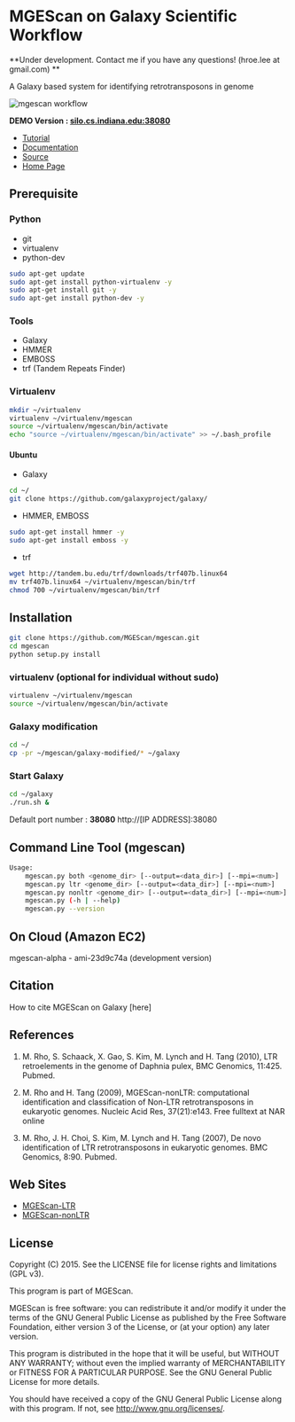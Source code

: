 MGEScan on Galaxy Scientific Workflow
===============================================================================

**Under development. Contact me if you have any questions! (hroe.lee at
		gmail.com) **

A Galaxy based system for identifying retrotransposons in genome

![mgescan workflow](https://raw.githubusercontent.com/MGEScan/mgescan/master/docs/source/images/rtm-workflow-final.png)

**DEMO Version : [silo.cs.indiana.edu:38080](http://silo.cs.indiana.edu:38080/)**

* [Tutorial](http://mgescan.readthedocs.org/en/latest/tutorial.html)
* [Documentation](http://mgescan.readthedocs.org/en/latest/index.html)
* [Source](https://github.com/MGEScan/mgescan/)
* [Home Page](http://mgescan.github.io/mgescan/)

Prerequisite
-------------------------------------------------------------------------------

### Python

* git
* virtualenv
* python-dev

```sh
sudo apt-get update
sudo apt-get install python-virtualenv -y
sudo apt-get install git -y
sudo apt-get install python-dev -y
```

### Tools

* Galaxy
* HMMER
* EMBOSS
* trf (Tandem Repeats Finder)

### Virtualenv


```sh
mkdir ~/virtualenv
virtualenv ~/virtualenv/mgescan
source ~/virtualenv/mgescan/bin/activate
echo "source ~/virtualenv/mgescan/bin/activate" >> ~/.bash_profile
```

#### Ubuntu

* Galaxy
```sh
cd ~/
git clone https://github.com/galaxyproject/galaxy/
```

* HMMER, EMBOSS

```sh
sudo apt-get install hmmer -y
sudo apt-get install emboss -y
```

* trf

```sh
wget http://tandem.bu.edu/trf/downloads/trf407b.linux64
mv trf407b.linux64 ~/virtualenv/mgescan/bin/trf
chmod 700 ~/virtualenv/mgescan/bin/trf
```



Installation
-------------------------------------------------------------------------------

```sh
git clone https://github.com/MGEScan/mgescan.git
cd mgescan
python setup.py install
```

### virtualenv (optional for individual without sudo)


```sh
virtualenv ~/virtualenv/mgescan
source ~/virtualenv/mgescan/bin/activate
```

### Galaxy modification

```sh
cd ~/
cp -pr ~/mgescan/galaxy-modified/* ~/galaxy
```

### Start Galaxy
```sh
cd ~/galaxy
./run.sh &
```

Default port number : **38080**
http://[IP ADDRESS]:38080

Command Line Tool (mgescan)
-------------------------------------------------------------------------------

```sh
Usage:
    mgescan.py both <genome_dir> [--output=<data_dir>] [--mpi=<num>]
    mgescan.py ltr <genome_dir> [--output=<data_dir>] [--mpi=<num>]
    mgescan.py nonltr <genome_dir> [--output=<data_dir>] [--mpi=<num>]
    mgescan.py (-h | --help)
    mgescan.py --version
```

On Cloud (Amazon EC2)
-------------------------------------------------------------------------------

mgescan-alpha - ami-23d9c74a (development version)

Citation
-------------------------------------------------------------------------------

How to cite MGEScan on Galaxy [here]

References
-------------------------------------------------------------------------------

1. M. Rho, S. Schaack, X. Gao, S. Kim, M. Lynch and H. Tang (2010), LTR
   retroelements in the genome of Daphnia pulex, BMC Genomics, 11:425. Pubmed. 

2. M. Rho and H. Tang (2009), MGEScan-nonLTR: computational identification and
   classification of Non-LTR retrotransposons in eukaryotic genomes. Nucleic Acid
   Res, 37(21):e143. Free fulltext at NAR online 

3. M. Rho, J. H. Choi, S. Kim, M. Lynch and H. Tang (2007), De novo
   identification of LTR retrotransposons in eukaryotic genomes. BMC Genomics,
   8:90. Pubmed. 

Web Sites
-------------------------------------------------------------------------------

* [MGEScan-LTR](http://darwin.informatics.indiana.edu/cgi-bin/evolution/daphnia_ltr.pl)
* [MGEScan-nonLTR](http://darwin.informatics.indiana.edu/cgi-bin/evolution/nonltr/nonltr.pl)

License
-------------------------------------------------------------------------------

Copyright (C) 2015. See the LICENSE file for license rights and limitations
(GPL v3).

This program is part of MGEScan.

MGEScan is free software: you can redistribute it and/or modify it under the
terms of the GNU General Public License as published by the Free Software
Foundation, either version 3 of the License, or (at your option) any later
version.

This program is distributed in the hope that it will be useful, but WITHOUT ANY
WARRANTY; without even the implied warranty of MERCHANTABILITY or FITNESS FOR A
PARTICULAR PURPOSE.  See the GNU General Public License for more details.

You should have received a copy of the GNU General Public License along with
this program.  If not, see <http://www.gnu.org/licenses/>.
